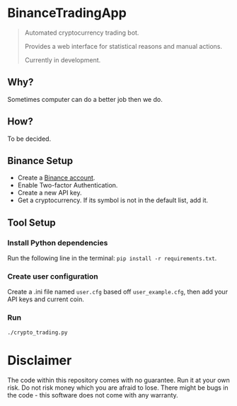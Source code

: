 # BinanceTradingApp

> Automated cryptocurrency trading bot.
>
>Provides a web interface for statistical reasons and manual actions.
> 
> Currently in development.

## Why?
Sometimes computer can do a better job then we do.

## How?
To be decided.

## Binance Setup

* Create a [Binance account](https://www.binance.com/hw_register.html).
* Enable Two-factor Authentication.
* Create a new API key.
* Get a cryptocurrency. If its symbol is not in the default list, add it.

## Tool Setup

### Install Python dependencies
Run the following line in the terminal: `pip install -r requirements.txt`.

### Create user configuration
Create a .ini file named `user.cfg` based off `user_example.cfg`, then add your API keys and current coin.

### Run

`./crypto_trading.py`

# Disclaimer

The code within this repository comes with no guarantee. Run it at your own risk. 
Do not risk money which you are afraid to lose. There might be bugs in the code - this software does not come with any warranty.